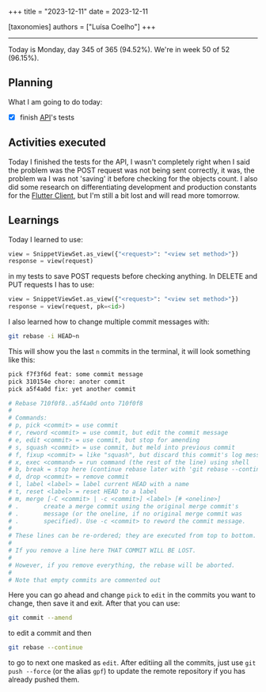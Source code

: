 +++
title = "2023-12-11"
date = 2023-12-11

[taxonomies]
authors = ["Luísa Coelho"]
+++

---

Today is Monday, day 345 of 365 (94.52%). We're in week 50 of 52 (96.15%).

## Planning

What I am going to do today:

- [x] finish [API](https://github.com/OmnicodeSolutions/luisa_drf_tutorial)'s tests

## Activities executed

Today I finished the tests for the API, I wasn't completely right when I said the problem was the POST request was not being sent correctly, it was, the problem wa I was not 'saving' it before checking for the objects count. I also did some research on differentiating development and production constants for the [Flutter Client](https://github.com/OmnicodeSolutions/luisa_drf_flutter_client), but I'm still a bit lost and will read more tomorrow.

## Learnings

Today I learned to use:

```python
view = SnippetViewSet.as_view({"<request>": "<view set method>"})
response = view(request)
```
in my tests to save POST requests before checking anything. In DELETE and PUT requests I has to use:

```python
view = SnippetViewSet.as_view({"<request>": "<view set method>"})
response = view(request, pk=<id>)
```
I also learned how to change multiple commit messages with:

```bash
git rebase -i HEAD~n
```

This will show you the last `n` commits in the terminal, it will look something like this:

```bash
pick f7f3f6d feat: some commit message
pick 310154e chore: anoter commit
pick a5f4a0d fix: yet another commit

# Rebase 710f0f8..a5f4a0d onto 710f0f8
#
# Commands:
# p, pick <commit> = use commit
# r, reword <commit> = use commit, but edit the commit message
# e, edit <commit> = use commit, but stop for amending
# s, squash <commit> = use commit, but meld into previous commit
# f, fixup <commit> = like "squash", but discard this commit's log message
# x, exec <command> = run command (the rest of the line) using shell
# b, break = stop here (continue rebase later with 'git rebase --continue')
# d, drop <commit> = remove commit
# l, label <label> = label current HEAD with a name
# t, reset <label> = reset HEAD to a label
# m, merge [-C <commit> | -c <commit>] <label> [# <oneline>]
# .       create a merge commit using the original merge commit's
# .       message (or the oneline, if no original merge commit was
# .       specified). Use -c <commit> to reword the commit message.
#
# These lines can be re-ordered; they are executed from top to bottom.
#
# If you remove a line here THAT COMMIT WILL BE LOST.
#
# However, if you remove everything, the rebase will be aborted.
#
# Note that empty commits are commented out
```

Here you can go ahead and change `pick` to `edit` in the commits you want to change, then save it and exit. After that you can use:

```bash
git commit --amend
```

to edit a commit and then

```bash
git rebase --continue
```

to go to next one masked as `edit`. After editiing all the commits, just use `git push --force` (or the alias `gpf`) to update the remote repository if you has already pushed them.
